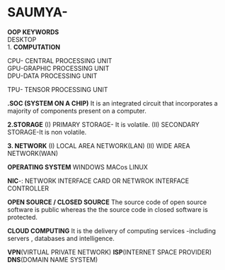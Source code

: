 # SAUMYA-
**OOP KEYWORDS
<br>**
DESKTOP
<br>1. **COMPUTATION**

CPU- CENTRAL PROCESSING UNIT 
<br>
GPU-GRAPHIC PROCESSING UNIT
<br>
DPU-DATA PROCESSING UNIT
<br>

TPU- TENSOR PROCESSING UNIT
<br>


**.SOC (SYSTEM ON A CHIP)**
It is an integrated circuit that incorporates a majority of components present on a computer.

**2.STORAGE**
(I) PRIMARY STORAGE- It is volatile.
(II) SECONDARY STORAGE-It is non volatile.

**3. NETWORK**
(I) LOCAL AREA NETWORK(LAN)
(II) WIDE AREA NETWORK(WAN)

**OPERATING SYSTEM**
WINDOWS
MACos 
LINUX

**NIC**-: NETWORK INTERFACE CARD OR NETWROK INTERFACE CONTROLLER

**OPEN SOURCE / CLOSED SOURCE**
The source code of open source software is public whereas the the source code in closed software is protected. 

**CLOUD COMPUTING**
It is the delivery of computing services -including servers , databases and intelligence.

**VPN**(VIRTUAL PRIVATE NETWORK)
**ISP**(INTERNET SPACE PROVIDER)
**DNS**(DOMAIN NAME SYSTEM)
